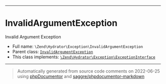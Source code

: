 ***

# InvalidArgumentException

Invalid Argument Exception

* Full name: `\Zend\Hydrator\Exception\InvalidArgumentException`
* Parent class: [`InvalidArgumentException`](../../../InvalidArgumentException.md)
* This class implements:
  [`\Zend\Hydrator\Exception\ExceptionInterface`](./ExceptionInterface.md)

***
> Automatically generated from source code comments on 2022-06-25 using [phpDocumentor](http://www.phpdoc.org/) and [saggre/phpdocumentor-markdown](https://github.com/Saggre/phpDocumentor-markdown)
